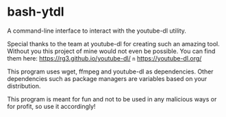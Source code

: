 # bash-ytdl
A command-line interface to interact with the youtube-dl utility.

Special thanks to the team at youtube-dl for creating such an amazing tool. Without you this project of mine would not even be possible. 
You can find them here:
https://rg3.github.io/youtube-dl/
`n`
https://youtube-dl.org/

This program uses wget, ffmpeg and youtube-dl as dependencies. Other dependencies such as package managers are variables
based on your distribution.

This program is meant for fun and not to be used in any malicious ways or for profit, so use it accordingly!
